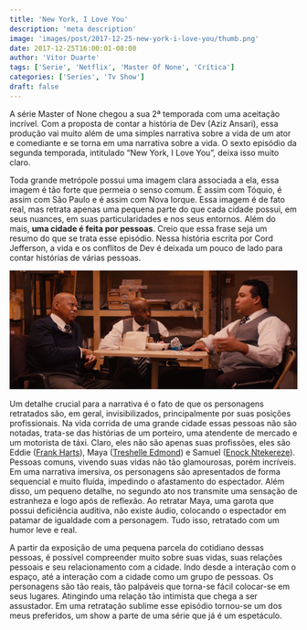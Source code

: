 ```yaml
---
title: 'New York, I Love You'
description: 'meta description'
image: 'images/post/2017-12-25-new-york-i-love-you/thumb.png'
date: 2017-12-25T16:00:01-08:00
author: 'Vitor Duarte'
tags: ['Serie', 'Netflix', 'Master Of None', 'Crítica']
categories: ['Series', 'Tv Show']
draft: false
---
```


A série Master of None chegou a sua 2ª temporada com uma aceitação incrível. Com a proposta de contar a história de Dev (Aziz Ansari), essa produção vai muito além de uma simples narrativa sobre a vida de um ator e comediante e se torna em uma narrativa sobre a vida. O sexto episódio da segunda temporada, intitulado “New York, I Love You”, deixa isso muito claro.

Toda grande metrópole possui uma imagem clara associada a ela, essa imagem é tão forte que permeia o senso comum. É assim com Tóquio, é assim com São Paulo e é assim com Nova Iorque. Essa imagem é de fato real, mas retrata apenas uma pequena parte do que cada cidade possui, em seus nuances, em suas particularidades e nos seus entornos.
Além do mais, **uma cidade é feita por pessoas**. Creio que essa frase seja um resumo do que se trata esse episódio. Nessa história escrita por Cord Jefferson, a vida e os conflitos de Dev é deixada um pouco de lado para contar histórias de várias pessoas.

![Scene](/images/post/2017-12-25-new-york-i-love-you/001.png)

Um detalhe crucial para a narrativa é o fato de que os personagens retratados são, em geral, invisibilizados, principalmente por suas posições profissionais. Na vida corrida de uma grande cidade essas pessoas não são notadas, trata-se das histórias de um porteiro, uma atendente de mercado e um motorista de táxi.
Claro, eles não são apenas suas profissões, eles são Eddie ([Frank Harts](http://www.imdb.com/name/nm1320715/?ref_=tt_cl_t4)), Maya ([Treshelle Edmond](http://www.imdb.com/name/nm3439043/?ref_=tt_cl_t10)) e Samuel ([Enock Ntekereze](http://www.imdb.com/name/nm8988145/?ref_=tt_cl_t13)). Pessoas comuns, vivendo suas vidas não tão glamourosas, porém incríveis. Em uma narrativa imersiva, os personagens são apresentados de forma sequencial e muito fluída, impedindo o afastamento do espectador. Além disso, um pequeno detalhe, no segundo ato nos transmite uma sensação de estranheza e logo após de reflexão. Ao retratar Maya, uma garota que possui deficiência auditiva, não existe áudio, colocando o espectador em patamar de igualdade com a personagem. Tudo isso, retratado com um humor leve e real.

A partir da exposição de uma pequena parcela do cotidiano dessas pessoas, é possível compreender muito sobre suas vidas, suas relações pessoais e seu relacionamento com a cidade. Indo desde a interação com o espaço, até a interação com a cidade como um grupo de pessoas. Os personagens são tão reais, tão palpáveis que torna-se fácil colocar-se em seus lugares. Atingindo uma relação tão intimista que chega a ser assustador. Em uma retratação sublime esse episódio tornou-se um dos meus preferidos, um show a parte de uma série que já é um espetáculo.
